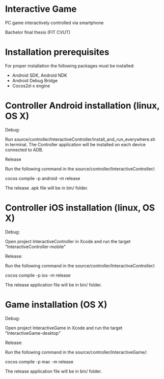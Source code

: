 # Interactive Game
PC game interactively controlled via smartphone

Bachelor final thesis (FIT CVUT)

# Installation prerequisites

For proper installation the following packages must be installed:
- Android SDK, Android NDK
- Android Debug Bridge
- Cocos2d-x engine

# Controller Android installation (linux, OS X)


Debug:

Run source/controller/InteractiveController/install_and_run_everywhere.sh in terminal. The Controller application
will be installed on each device connected to ADB.

Release

Run the following command in the source/controller/InteractiveController/:

cocos compile -p android -m release

The release .apk file will be in bin/ folder.

# Controller iOS installation (linux, OS X)

Debug:

Open project InteractiveController in Xcode and run the target "InteractiveController-mobile"

Release:

Run the following command in the source/controller/InteractiveController/:

cocos compile -p ios -m release

The release application file will be in bin/ folder.

# Game installation (OS X)

Debug:

Open project InteractiveGame in Xcode and run the target "InteractiveGame-desktop"

Release:

Run the following command in the source/controller/InteractiveGame/:

cocos compile -p mac -m release

The release application file will be in bin/ folder.
